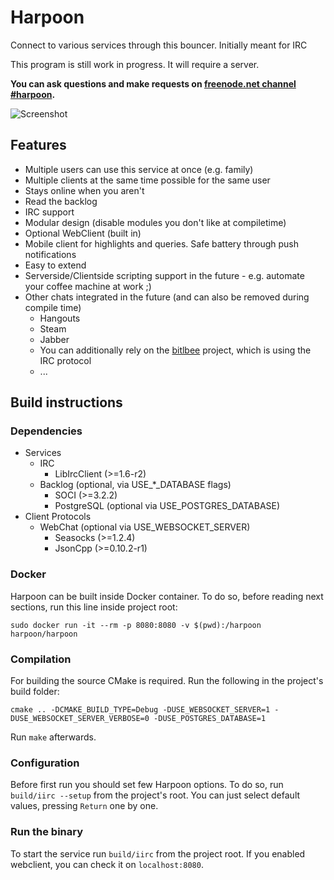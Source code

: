 # Harpoon
Connect to various services through this bouncer. Initially meant for IRC

This program is still work in progress. It will require a server.

**You can ask questions and make requests on [freenode.net channel #harpoon](https://webchat.freenode.net/?channels=harpoon).**

![Screenshot](https://www.0x17.de/proj/harpoonClient4.png)

## Features
 - Multiple users can use this service at once (e.g. family)
 - Multiple clients at the same time possible for the same user
 - Stays online when you aren't
 - Read the backlog
 - IRC support
 - Modular design (disable modules you don't like at compiletime)
 - Optional WebClient (built in)
 - Mobile client for highlights and queries. Safe battery through push notifications
 - Easy to extend
 - Serverside/Clientside scripting support in the future - e.g. automate your coffee machine at work ;)
 - Other chats integrated in the future (and can also be removed during compile time)
   - Hangouts
   - Steam
   - Jabber
   - You can additionally rely on the [bitlbee](https://www.bitlbee.org/) project, which is using the IRC protocol
   - ...

## Build instructions

### Dependencies
 - Services
   - IRC
     - LibIrcClient (>=1.6-r2)
   - Backlog (optional, via USE_*_DATABASE flags)
     - SOCI (>=3.2.2)
     - PostgreSQL (optional via USE_POSTGRES_DATABASE)
 - Client Protocols
   - WebChat (optional via USE_WEBSOCKET_SERVER)
     - Seasocks (>=1.2.4)
     - JsonCpp (>=0.10.2-r1)

### Docker

Harpoon can be built inside Docker container. To do so, before reading next
sections, run this line inside project root:

```
sudo docker run -it --rm -p 8080:8080 -v $(pwd):/harpoon harpoon/harpoon
```

### Compilation

For building the source CMake is required. Run the following in the project's build folder:
```
cmake .. -DCMAKE_BUILD_TYPE=Debug -DUSE_WEBSOCKET_SERVER=1 -DUSE_WEBSOCKET_SERVER_VERBOSE=0 -DUSE_POSTGRES_DATABASE=1
```
Run `make` afterwards.

### Configuration

Before first run you should set few Harpoon options. To do so, run `build/iirc
--setup` from the project's root. You can just select default values, pressing
`Return` one by one.


### Run the binary
To start the service run `build/iirc` from the project root. If you enabled
webclient, you can check it on `localhost:8080`.
